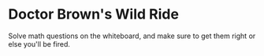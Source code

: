 # Doctor Brown's Wild Ride
Solve math questions on the whiteboard, and make sure to get them right or else you'll be fired.
